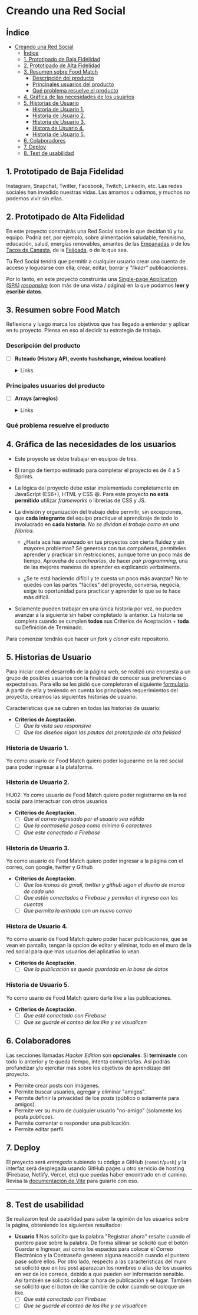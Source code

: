 # Creando una Red Social

## Índice

- [Creando una Red Social](#creando-una-red-social)
  - [Índice](#índice)
  - [1. Prototipado de Baja Fidelidad](#1-prototipado-de-baja-fidelidad)
  - [2. Prototipado de Alta Fidelidad](#2-prototipado-de-alta-fidelidad)
  - [3. Resumen sobre Food Match](#3-resumen-sobre-food-match)
    - [Descripción del producto](#descripción-del-producto)
    - [Principales usuarios del producto](#principales-usuarios-del-producto)
    - [Qué problema resuelve el producto](#qué-problema-resuelve-el-producto)
  - [4. Gráfica de las necesidades de los usuarios](#4-gráfica-de-las-necesidades-de-los-usuarios)
  - [5. Historias de Usuario](#5-historias-de-usuario)
    - [Historia de Usuario 1.](#historia-de-usuario-1)
    - [Historia de Usuario 2.](#historia-de-usuario-2)
    - [Historia de Usuario 3.](#historia-de-usuario-3)
    - [Histora de Usuario 4.](#histora-de-usuario-4)
    - [Historia de Usuario 5.](#historia-de-usuario-5)
  - [6. Colaboradores](#6-colaboradores)
  - [7. Deploy](#7-deploy)
  - [8. Test de usabilidad](#8-test-de-usabilidad)


## 1. Prototipado de Baja Fidelidad

Instagram, Snapchat, Twitter, Facebook, Twitch, Linkedin, etc. Las redes
sociales han invadido nuestras vidas. Las amamos u odiamos, y muchos no podemos
vivir sin ellas.

## 2. Prototipado de Alta Fidelidad

En este proyecto construirás una Red Social sobre lo que decidan tú y tu equipo.
Podría ser, por ejemplo, sobre alimentación saludable, feminismo, educación,
salud, energías renovables, amantes de las [Empanadas](https://es.wikipedia.org/wiki/Empanada)
o de los [Tacos de Canasta](https://es.wikipedia.org/wiki/Taco),
de la [Feijoada](https://es.wikipedia.org/wiki/Feijoada), o de lo que sea.

Tu Red Social tendrá que permitir a cualquier usuario crear una cuenta de acceso
y loguearse con ella; crear, editar, borrar y _"likear"_ publicacciones.

Por lo tanto, en este proyecto construirás una
[Single-page Application (SPA)](https://es.wikipedia.org/wiki/Single-page_application)
[_responsive_](https://curriculum.laboratoria.la/es/topics/css/02-responsive) (con más de una vista / página)
en la que podamos **leer y escribir datos**.

## 3. Resumen sobre Food Match

Reflexiona y luego marca los objetivos que has llegado a entender y aplicar en tu proyecto. Piensa en eso al decidir tu estrategia de trabajo.

### Descripción del producto

- [ ] **Ruteado (History API, evento hashchange, window.location)**

  <details><summary>Links</summary><p>

  * [Manipulando el historial del navegador - MDN](https://developer.mozilla.org/es/docs/DOM/Manipulando_el_historial_del_navegador)
</p></details>

### Principales usuarios del producto

- [ ] **Arrays (arreglos)**

  <details><summary>Links</summary><p>

  * [Arreglos](https://curriculum.laboratoria.la/es/topics/javascript/04-arrays)
  * [Array - MDN](https://developer.mozilla.org/es/docs/Web/JavaScript/Reference/Global_Objects/Array/)
  * [Array.prototype.sort() - MDN](https://developer.mozilla.org/es/docs/Web/JavaScript/Reference/Global_Objects/Array/sort)
  * [Array.prototype.forEach() - MDN](https://developer.mozilla.org/es/docs/Web/JavaScript/Reference/Global_Objects/Array/forEach)
  * [Array.prototype.map() - MDN](https://developer.mozilla.org/es/docs/Web/JavaScript/Reference/Global_Objects/Array/map)
  * [Array.prototype.filter() - MDN](https://developer.mozilla.org/es/docs/Web/JavaScript/Reference/Global_Objects/Array/filter)
  * [Array.prototype.reduce() - MDN](https://developer.mozilla.org/es/docs/Web/JavaScript/Reference/Global_Objects/Array/Reduce)
</p></details>

### Qué problema resuelve el producto

## 4. Gráfica de las necesidades de los usuarios

* Este proyecto se debe trabajar en equipos de tres.

* El rango de tiempo estimado para completar el proyecto es de 4 a 5 Sprints.

* La lógica del proyecto debe estar implementada completamente en JavaScript
  (ES6+), HTML y CSS :smiley:. Para este proyecto **no está permitido** utilizar
  _frameworks_ o librerías de CSS y JS.

* La división y organización del trabajo debe permitir, sin excepciones, que
  **cada integrante** del equipo practique el aprendizaje de todo lo involucrado
  en **cada historia**. _No se dividan el trabajo como en una fábrica._
  - ¿Hasta acá has avanzado en tus proyectos con cierta fluidez y sin mayores
    problemas? Sé generosa con tus compañeras, permíteles aprender y practicar
    sin restricciones, aunque tome un poco más de tiempo. Aproveha de
    _coachearlas_, de hacer _pair programming_, una de las mejores maneras de
    aprender es explicando verbalmente.

  - ¿Se te está haciendo difícil y te cuesta un poco más avanzar? No te quedes
    con las partes "fáciles" del proyecto, conversa, negocia, exige tu oportunidad
    para practicar y aprender lo que se te hace más difícil.

* Solamente pueden trabajar en una única historia por vez, no pueden avanzar a
  la siguiente sin haber completado la anterior. La historia se completa cuando
  se cumplen **todos** sus Criterios de Aceptación + **toda** su Definición
  de Terminado.

Para comenzar tendrás que hacer un _fork_ y _clonar_ este repositorio.

## 5. Historias de Usuario

Para iniciar con el desarrollo de la página web, se realizó una encuesta a un grupo de posibles usuarios con la finalidad de conocer sus preferencias o expectativas. Para ello se les pidió que completaran el siguiente [formulario](https://docs.google.com/forms/d/11WD-pyQ8Pbt1IWbCLrPGsr8i3mJLl3ZJSg9AfV1HJe8/edit#responses). A partir de ella y teniendo en cuenta los principales requerimientos del proyecto, creamos las siguientes historias de usuario. 

Características que se cubren en todas las historias de usuario:

* **Criterios de Aceptación.**
  - [ ] *Que la vista sea responsive*
  - [ ] *Que los diseños sigan las pautas del prototipado de alta fielidad*

### Historia de Usuario 1.

Yo como usuario de Food Match quiero poder loguearme en la red social para poder ingresar a la plataforma.

### Historia de Usuario 2.

HU02: Yo como usuario de Food Match quiero poder registrarme en la red social para interactuar con otros usuarios

* **Criterios de Aceptación.**
  - [ ] *Que el correo ingresado por el usuario sea válido*
  - [ ] *Que la contraseña posea como mínimo 6 caracteres*
  - [ ] *Que este conectado a Firebase*

### Historia de Usuario 3.

Yo como usuario de Food Match quiero poder ingresar a la página con el correo, con google, twitter y Github

* **Criterios de Aceptación.**
  - [ ] *Que los íconos de gmail, twitter y github sigan el diseño de marca de cada uno*
  - [ ] *Que estén conectados a Firebase y permitan el ingreso con las cuentas*
  - [ ] *Que permita la entrada con un nuevo correo*

### Histora de Usuario 4. 

Yo como usuario de Food Match quiero poder hacer publicaciones, que se vean en pantalla, tengan la opcion de editar y eliminar, todo en el muro de la red social para que mas usuarios del aplicativo lo vean.

* **Criterios de Aceptación.**
  - [ ] *Que la publicación se quede guardada en la base de datos*

### Historia de Usuario 5.

Yo como usario de Food Match quiero darle like a las publicaciones.
* **Criterios de Aceptación.**
  - [ ] *Que esté conectado con Firebase*
  - [ ] *Que se guarde el conteo de los like y se visualicen*

## 6. Colaboradores

Las secciones llamadas _Hacker Edition_ son **opcionales**. Si **terminaste**
con todo lo anterior y te queda tiempo, intenta completarlas. Así podrás
profundizar y/o ejercitar más sobre los objetivos de aprendizaje del proyecto.

* Permite crear posts con imágenes.
* Permite buscar usuarios, agregar y eliminar "amigos".
* Permite definir la privacidad de los _posts_ (público o solamente para amigos).
* Permite ver su muro de cualquier usuario "no-amigo" (solamente los
  posts _públicos_).
* Permite comentar o responder una publicación.
* Permite editar perfil.

## 7. Deploy

El proyecto será _entregado_ subiendo tu código a GitHub (`commit`/`push`) y la
interfaz será desplegada usando GitHub pages u otro servicio de hosting
(Firebase, Netlify, Vercel, etc) que puedas haber encontrado en el camino.
Revisa la [documentación de Vite](https://vitejs.dev/guide/static-deploy.html)
para guiarte con eso.

***

## 8. Test de usabilidad

Se realizaron test de usabilidad para saber la opinión de los usuarios sobre la página, obteniendo los siguientes resultados: 
  
* **Usuario 1**
  Nos solicito que la palabra "Registrar ahora" resalte cuando el puntero pase sobre la palabra. De forma silimar se solicitó que el botón Guardar e Ingresar, así como los espacios para colocar el Correo Electrónico y la Contraseña generen alguna reacción cuando el puntero pase sobre ellos. Por otro lado, respecto a las características del muro se solicitó que en los post aparezcan los nombres o alias de los usuarios en vez de los correos, debido a que pueden ser información sensible. Así también se solicitó colocar la hora de publicación y el lugar. También se solicitó que el boton de like cambie de color cuando se coloque un like.
  - [ ] *Que esté conectado con Firebase*
  - [ ] *Que se guarde el conteo de los like y se visualicen*